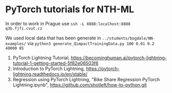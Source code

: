 # PyTorch tutorials for NTH-ML

In order to work in Prague use
`ssh -L 8888:localhost:8888 q3b.fjfi.cvut.cz`

We used local data that has been generate in `../students/bogdale/NN-examples/` via `python3 generate_QimpactTrainingData.py 100 0.01 0.2 40000 85`

1. PyTorch Lightning Tutorial, https://becominghuman.ai/pytorch-lightning-tutorial-1-getting-started-5f82e06503f6
2. Introduction to PyTorch Lightning, https://pytorch-lightning.readthedocs.io/en/stable/
3. Regression using PyTorch Lightning, "Bike Share Regression PyTorch Lightning.ipynb", https://github.com/shotleft/how-to-python.git
